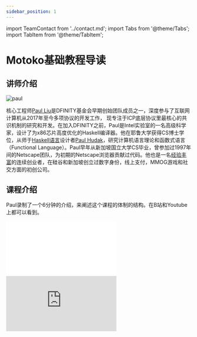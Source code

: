 ```yaml
---
sidebar_position: 1
---
```


import TeamContact from '../contact.md';
import Tabs from '@theme/Tabs';
import TabItem from '@theme/TabItem';

# Motoko基础教程导读

## 讲师介绍

![paul](./img/paul.png)

核心工程师[Paul Liu](https://www.thev.net/PaulLiu/)是DFINITY基金会早期创始团队成员之一，深度参与了互联网计算机从2017年至今多项协议的开发工作，
现专注于ICP底层协议里最核心的共识机制的研究和开发。在加入DFINITY之前，Paul是Intel实验室的一名高级科学家，设计了为x86芯片高度优化的Haskell编译器。他在耶鲁大学获得CS博士学位，从师于[Haskell语言](https://en.wikipedia.org/wiki/Haskell)设计者[Paul Hudak](https://en.wikipedia.org/wiki/Paul_Hudak)，研究计算机语言理论和函数式语言（Functional Language）。Paul早年从新加坡国立大学CS毕业，曾参加过1997年间的Netscape团队，为初期的Netscape浏览器贡献过代码。他也是一名[经验丰富](https://www.linkedin.com/in/paul-liu-86b880/)的连续创业者，在硅谷和新加坡创立过数字身份，线上支付，MMOG游戏和社交方面的初创公司。

## 课程介绍

Paul录制了一个6分钟的介绍，来阐述这个课程的体制的结构。在B站和Youtube上都可以看到。

<Tabs>
  <TabItem value="B站" label="B站" default>
    <div class="video-container">
      <iframe src="//player.bilibili.com/player.html?aid=573471927&bvid=BV1zz4y177od&cid=1196201784&page=1" scrolling="no" border="0" frameborder="no" framespacing="0" allowfullscreen="true"> </iframe>
    </div>
  </TabItem>
  <TabItem value="Youtube" label="Youtube">
    <div class="video-container">
      <iframe src="https://www.youtube.com/embed/p7B2fWUp9I4" title="YouTube video player" frameborder="0" allow="accelerometer; autoplay; clipboard-write; encrypted-media; gyroscope; picture-in-picture; web-share" allowfullscreen></iframe>    
    </div>
  </TabItem>
</Tabs>

<TeamContact />